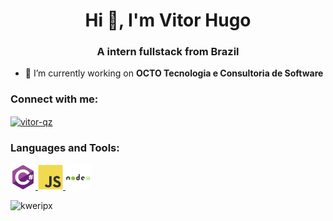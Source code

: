 <h1 align="center">Hi 👋, I'm Vitor Hugo</h1>
<h3 align="center">A intern fullstack from Brazil</h3>

- 🔭 I’m currently working on **OCTO Tecnologia e Consultoria de Software**

<h3 align="left">Connect with me:</h3>
<p align="left">
<a href="https://linkedin.com/in/vitor-qz" target="blank"><img align="center" src="https://raw.githubusercontent.com/rahuldkjain/github-profile-readme-generator/neutral-icons/src/images/icons/Social/linked-in-alt.svg" alt="vitor-qz" height="30" width="40" /></a>
</p>

<h3 align="left">Languages and Tools:</h3>
<p align="left"> <a href="https://www.w3schools.com/cs/" target="_blank"> <img src="https://raw.githubusercontent.com/devicons/devicon/master/icons/csharp/csharp-original.svg" alt="csharp" width="40" height="40"/> </a> <a href="https://developer.mozilla.org/en-US/docs/Web/JavaScript" target="_blank"> <img src="https://raw.githubusercontent.com/devicons/devicon/master/icons/javascript/javascript-original.svg" alt="javascript" width="40" height="40"/> </a> <a href="https://nodejs.org" target="_blank"> <img src="https://raw.githubusercontent.com/devicons/devicon/master/icons/nodejs/nodejs-original-wordmark.svg" alt="nodejs" width="40" height="40"/> </a> </p>

<p><img align="left" src="(https://github-readme-stats.vercel.app/api/wakatime?username=kweripx)](https://github.com/anuraghazra/github-readme-stats)" alt="kweripx" /></p>
